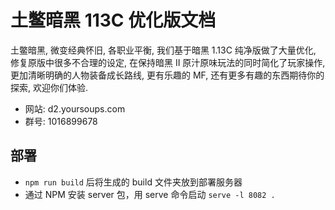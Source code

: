 # 土鳖暗黑 113C 优化版文档

土鳖暗黑, 微变经典怀旧, 各职业平衡, 我们基于暗黑 1.13C 纯净版做了大量优化, 修复原版中很多不合理的设定, 在保持暗黑 II 原汁原味玩法的同时简化了玩家操作, 更加清晰明确的人物装备成长路线, 更有乐趣的 MF, 还有更多有趣的东西期待你的探索, 欢迎你们体验.

- 网站: d2.yoursoups.com
- 群号: 1016899678

## 部署

- `npm run build` 后将生成的 build 文件夹放到部署服务器
- 通过 NPM 安装 server 包，用 serve 命令启动 `serve -l 8082 .`
